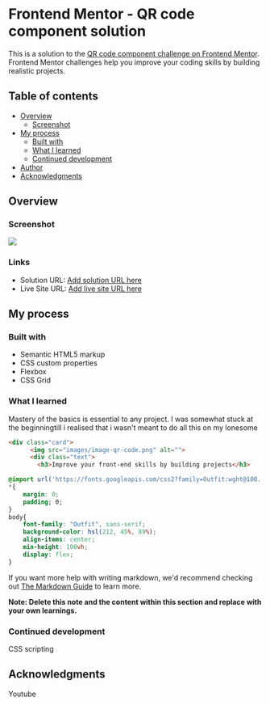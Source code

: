 # Frontend Mentor - QR code component solution

This is a solution to the [QR code component challenge on Frontend Mentor](https://www.frontendmentor.io/challenges/qr-code-component-iux_sIO_H). Frontend Mentor challenges help you improve your coding skills by building realistic projects. 

## Table of contents

- [Overview](#overview)
  - [Screenshot](#screenshot)
- [My process](#my-process)
  - [Built with](#built-with)
  - [What I learned](#what-i-learned)
  - [Continued development](#continued-development)
- [Author](#Relayyl6)
- [Acknowledgments](#frontendmentor)

## Overview

### Screenshot

![](./screenshot.jpeg)

### Links

- Solution URL: [Add solution URL here](https://your-solution-url.com)
- Live Site URL: [Add live site URL here](https://your-live-site-url.com)

## My process

### Built with

- Semantic HTML5 markup
- CSS custom properties
- Flexbox
- CSS Grid



### What I learned
Mastery of the basics is essential to any project. I was somewhat stuck at the beginningtill i realised that i wasn't meant to do all this on my lonesome



```html
<div class="card">
      <img src="images/image-qr-code.png" alt="">
      <div class="text">
        <h3>Improve your front-end skills by building projects</h3>
```
```css
@import url('https://fonts.googleapis.com/css2?family=Outfit:wght@100..900&display=swap');
*{
    margin: 0;
    padding; 0;
}
body{
    font-family: "Outfit", sans-serif;
    background-color: hsl(212, 45%, 89%);
    align-items: center;
    min-height: 100vh;
    display: flex;
}
```

If you want more help with writing markdown, we'd recommend checking out [The Markdown Guide](https://www.markdownguide.org/) to learn more.

**Note: Delete this note and the content within this section and replace with your own learnings.**

### Continued development

CSS scripting 


## Acknowledgments

Youtube


 
